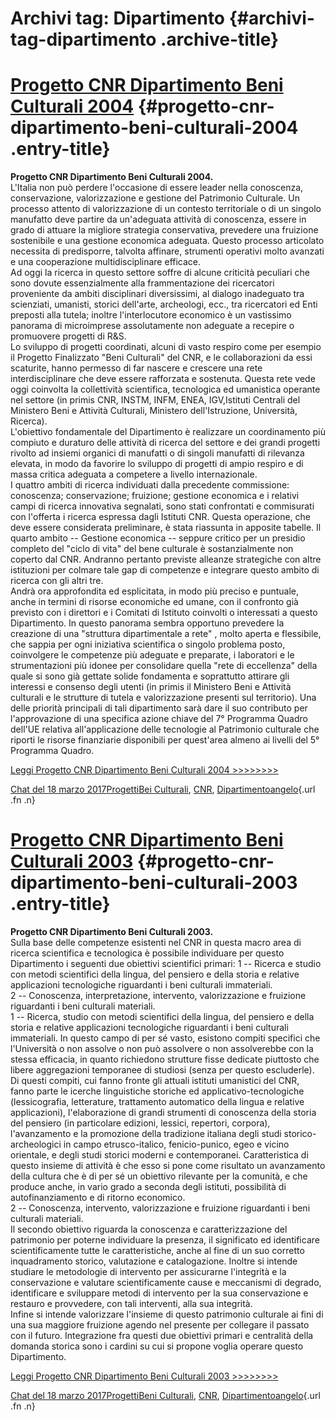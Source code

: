 Archivi tag: Dipartimento {#archivi-tag-dipartimento .archive-title}
=========================

[Progetto CNR Dipartimento Beni Culturali 2004](index22b3.html?p=842) {#progetto-cnr-dipartimento-beni-culturali-2004 .entry-title}
=====================================================================

**Progetto CNR Dipartimento Beni Culturali 2004.**\
L'Italia non può perdere l'occasione di essere leader nella conoscenza, conservazione, valorizzazione e gestione del Patrimonio Culturale. Un processo attento di valorizzazione di un contesto territoriale o di un singolo manufatto deve partire da un'adeguata attività di conoscenza, essere in grado di attuare la migliore strategia conservativa, prevedere una fruizione sostenibile e una gestione economica adeguata. Questo processo articolato necessita di predisporre, talvolta affinare, strumenti operativi molto avanzati e una cooperazione multidisciplinare efficace.\
Ad oggi la ricerca in questo settore soffre di alcune criticità peculiari che sono dovute essenzialmente alla frammentazione dei ricercatori proveniente da ambiti disciplinari diversissimi, al dialogo inadeguato tra scienziati, umanisti, storici dell'arte, archeologi, ecc., tra ricercatori ed Enti preposti alla tutela; inoltre l'interlocutore economico è un vastissimo panorama di microimprese assolutamente non adeguate a recepire o promuovere progetti di R&S. \
Lo sviluppo di progetti coordinati, alcuni di vasto respiro come per esempio il Progetto Finalizzato "Beni Culturali" del CNR, e le collaborazioni da essi scaturite, hanno permesso di far nascere e crescere una rete interdisciplinare che deve essere rafforzata e sostenuta. Questa rete vede oggi coinvolta la collettività scientifica, tecnologica ed umanistica operante nel settore (in primis CNR, INSTM, INFM, ENEA, IGV,Istituti Centrali del Ministero Beni e Attività Culturali, Ministero dell'Istruzione, Università, Ricerca). \
L'obiettivo fondamentale del Dipartimento è realizzare un coordinamento più compiuto e duraturo delle attività di ricerca del settore e dei grandi progetti rivolto ad insiemi organici di manufatti o di singoli manufatti di rilevanza elevata, in modo da favorire lo sviluppo di progetti di ampio respiro e di massa critica adeguata a competere a livello internazionale.\
I quattro ambiti di ricerca individuati dalla precedente commissione: conoscenza; conservazione; fruizione; gestione economica e i relativi campi di ricerca innovativa segnalati, sono stati confrontati e commisurati con l'offerta i ricerca espressa dagli Istituti CNR. Questa operazione, che deve essere considerata preliminare, è stata riassunta in apposite tabelle. Il quarto ambito -- Gestione economica -- seppure critico per un presidio completo del "ciclo di vita" del bene culturale è sostanzialmente non coperto dal CNR. Andranno pertanto previste alleanze strategiche con altre istituzioni per colmare tale gap di competenze e integrare questo ambito di ricerca con gli altri tre.\
Andrà ora approfondita ed esplicitata, in modo più preciso e puntuale, anche in termini di risorse economiche ed umane, con il confronto già previsto con i direttori e i Comitati di Istituto coinvolti o interessati a questo Dipartimento. In questo panorama sembra opportuno prevedere la creazione di una "struttura dipartimentale a rete" , molto aperta e flessibile, che sappia per ogni iniziativa scientifica o singolo problema posto, coinvolgere le competenze più adeguate e preparate, i laboratori e le strumentazioni più idonee per consolidare quella "rete di eccellenza" della quale si sono già gettate solide fondamenta e soprattutto attirare gli interessi e consenso degli utenti (in primis il Ministero Beni e Attività culturali e le strutture di tutela e valorizzazione presenti sul territorio). Una delle priorità principali di tali dipartimento sarà dare il suo contributo per l'approvazione di una specifica azione chiave del 7° Programma Quadro dell'UE relativa all'applicazione delle tecnologie al Patrimonio culturale che riporti le risorse finanziarie disponibili per quest'area almeno ai livelli del 5° Programma Quadro.

[Leggi Progetto CNR Dipartimento Beni Culturali 2004 \>\>\>\>\>\>\>\>](wp-content/uploads/2017/03/Progetto-CNR-Dipartimento-Beni-Culturali-2004.pdf)

[Chat del 18 marzo 2017](index22b3.html?p=842 "Permalink a Progetto CNR Dipartimento Beni Culturali 2004")[Progetti](index0b40.html?cat=9)[Bei Culturali](index4dc5.html?tag=bei-culturali), [CNR](index47bd.html?tag=cnr), [Dipartimento](index79d6.html?tag=dipartimento)[angelo](indexcd64.html?author=1 "Vedi tutti gli articoli di angelo"){.url .fn .n}

[Progetto CNR Dipartimento Beni Culturali 2003](index89f6.html?p=831) {#progetto-cnr-dipartimento-beni-culturali-2003 .entry-title}
=====================================================================

**Progetto CNR Dipartimento Beni Culturali 2003.**\
Sulla base delle competenze esistenti nel CNR in questa macro area di ricerca scientifica e tecnologica è possibile individuare per questo Dipartimento i seguenti due obiettivi scientifici primari: 1 -- Ricerca e studio con metodi scientifici della lingua, del pensiero e della storia e relative applicazioni tecnologiche riguardanti i beni culturali immateriali.\
2 -- Conoscenza, interpretazione, intervento, valorizzazione e fruizione riguardanti i beni culturali materiali.\
1 -- Ricerca, studio con metodi scientifici della lingua, del pensiero e della storia e relative applicazioni tecnologiche riguardanti i beni culturali immateriali. In questo campo di per sé vasto, esistono compiti specifici che l'Università o non assolve o non può assolvere o non assolverebbe con la stessa efficacia, in quanto richiedono strutture fisse dedicate piuttosto che libere aggregazioni temporanee di studiosi (senza per questo escluderle). Di questi compiti, cui fanno fronte gli attuali istituti umanistici del CNR, fanno parte le icerche linguistiche storiche ed applicativo-tecnologiche (lessicografia, letterature, trattamento automatico della lingua e relative applicazioni), l'elaborazione di grandi strumenti di conoscenza della storia del pensiero (in particolare edizioni, lessici, repertori, corpora), l'avanzamento e la promozione della tradizione italiana degli studi storico-archeologici in campo etrusco-italico, fenicio-punico, egeo e vicino orientale, e degli studi storici moderni e contemporanei. Caratteristica di questo insieme di attività è che esso si pone come risultato un avanzamento della cultura che è di per sé un obiettivo rilevante per la comunità, e che produce anche, in vario grado a seconda degli istituti, possibilità di autofinanziamento e di ritorno economico.\
2 -- Conoscenza, intervento, valorizzazione e fruizione riguardanti i beni culturali materiali.\
Il secondo obiettivo riguarda la conoscenza e caratterizzazione del patrimonio per poterne individuare la presenza, il significato ed identificare scientificamente tutte le caratteristiche, anche al fine di un suo corretto inquadramento storico, valutazione e catalogazione. Inoltre si intende studiare le metodologie di intervento per assicurarne l'integrità e la conservazione e valutare scientificamente cause e meccanismi di degrado, identificare e sviluppare metodi di intervento per la sua conservazione e restauro e provvedere, con tali interventi, alla sua integrità.\
Infine si intende valorizzare l'insieme di questo patrimonio culturale ai fini di una sua maggiore fruizione agendo nel presente per collegare il passato con il futuro. Integrazione fra questi due obiettivi primari e centralità della domanda storica sono i cardini su cui si propone voglia operare questo Dipartimento.

[Leggi Progetto CNR Dipartimento Beni Culturali 2003 \>\>\>\>\>\>\>\>](wp-content/uploads/2017/03/Progetto-CNR-Dipartimento-Beni-Culturali-2003.pdf)

[Chat del 18 marzo 2017](index89f6.html?p=831 "Permalink a Progetto CNR Dipartimento Beni Culturali 2003")[Progetti](index0b40.html?cat=9)[Beni Culturali](index883e.html?tag=beni-culturali), [CNR](index47bd.html?tag=cnr), [Dipartimento](index79d6.html?tag=dipartimento)[angelo](indexcd64.html?author=1 "Vedi tutti gli articoli di angelo"){.url .fn .n}
